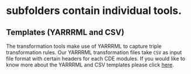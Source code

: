 # subfolders contain individual tools.

## Templates (YARRRML and CSV)
The transformation tools make use of YARRRML to capture triple transformation rules. Our YARRRML transformation files take `CSV` as input file format with certain headers for each CDE modules. If you would like to know more about the YARRRML and CSV templates please click [here](YARRRML_Transform_Templates/README.md).
